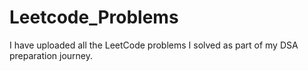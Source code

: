 # Leetcode_Problems
I have uploaded all the LeetCode problems I solved as part of my DSA preparation journey.
